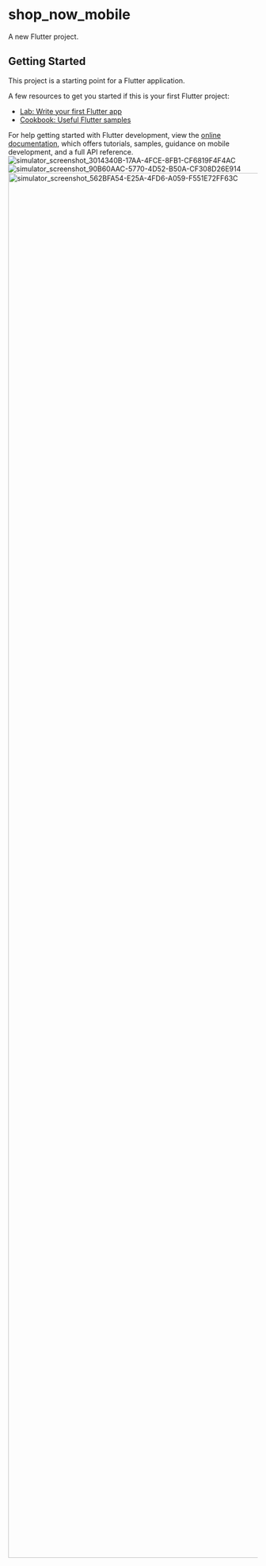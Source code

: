 # shop_now_mobile

A new Flutter project.

## Getting Started

This project is a starting point for a Flutter application.

A few resources to get you started if this is your first Flutter project:

- [Lab: Write your first Flutter app](https://docs.flutter.dev/get-started/codelab)
- [Cookbook: Useful Flutter samples](https://docs.flutter.dev/cookbook)

For help getting started with Flutter development, view the
[online documentation](https://docs.flutter.dev/), which offers tutorials,
samples, guidance on mobile development, and a full API reference.
![simulator_screenshot_3014340B-17AA-4FCE-8FB1-CF6819F4F4AC](https://github.com/user-attachments/assets/212ffbe8-e016-4393-acea-1c9b94dc762c)
![simulator_screenshot_90B60AAC-5770-4D52-B50A-CF308D26E914](https://github.com/user-attachments/assets/d82c8b5f-42b6-4e5b-8da4-85e4223504af)
<img width="1290" height="2796" alt="simulator_screenshot_562BFA54-E25A-4FD6-A059-F551E72FF63C" src="https://github.com/user-attachments/assets/4c6ebaca-9f0b-4257-86f5-66be32f7fc76" />
